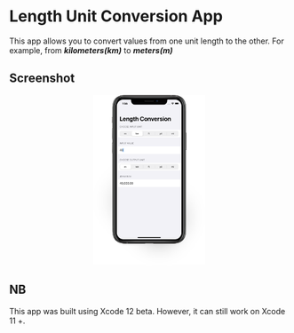# Length Unit Conversion App
This app allows you to convert values from one unit length to the other. For example, from **_kilometers(km)_** to **_meters(m)_**

## Screenshot
<p align="center">
    <img src="screenshot.png" alt="app screenshot" width="40%">
</p>

## NB
This app was built using Xcode 12 beta. However, it can still work on Xcode 11 +.